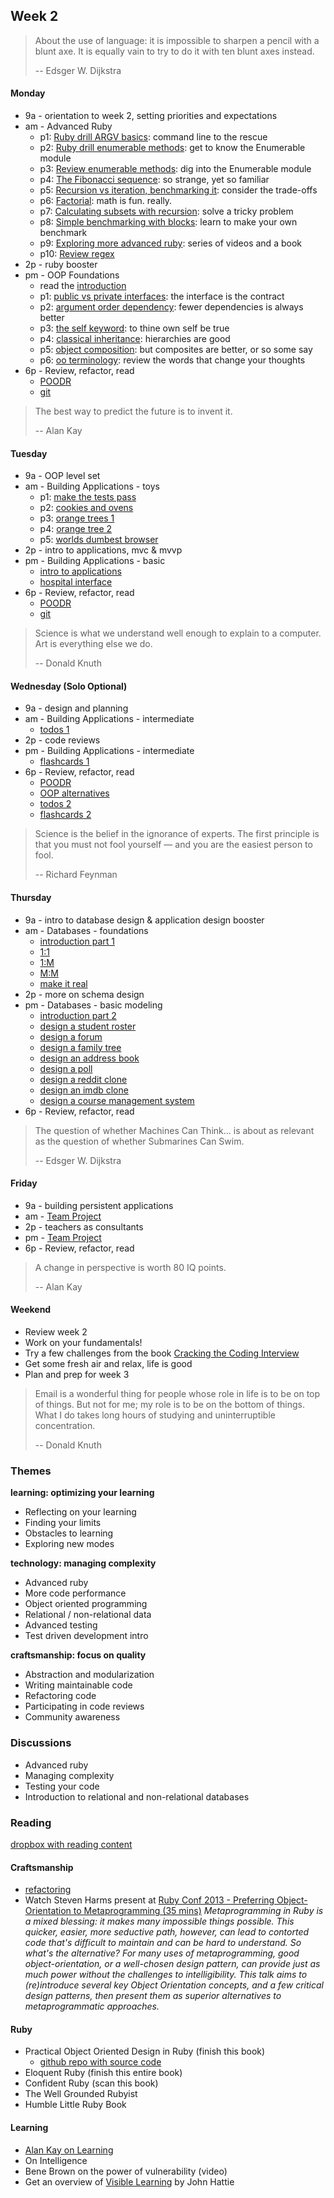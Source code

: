 ## Week 2

> About the use of language: it is impossible to sharpen a pencil with a blunt axe. It is equally vain to try to do it with ten blunt axes instead.
>
> -- Edsger W. Dijkstra


#### Monday
- 9a - orientation to week 2, setting priorities and expectations
- am - Advanced Ruby
  - p1: [Ruby drill ARGV basics](../../../../ruby-drill-argv-basics-challenge): command line to the rescue
  - p2: [Ruby drill enumerable methods](../../../../ruby-drill-enumerable-methods-challenge): get to know the Enumerable module
  - p3: [Review enumerable methods](../../../../review-enumerable-methods-challenge): dig into the Enumerable module
  - p4: [The Fibonacci sequence](../../../../the-fibonacci-sequence-challenge): so strange, yet so familiar
  - p5: [Recursion vs iteration, benchmarking it](../../../../recursion-vs-iteration-benchmarking-it-challenge): consider the trade-offs
  - p6: [Factorial](../../../../algorithm-drill-factorial-challenge): math is fun. really.
  - p7: [Calculating subsets with recursion](../../../../calculating-subsets-with-recursion-challenge): solve a tricky problem
  - p8: [Simple benchmarking with blocks](../../../../simple-benchmarking-with-blocks-challenge): learn to make your own benchmark
  - p9: [Exploring more advanced ruby](../../../../phase-1-guide/blob/nyc/week-2/resources/exploring-advanced-ruby.md): series of videos and a book
  - p10: [Review regex](../../../../phase-1-guide/blob/nyc/week-1/resources/regex.md)
- 2p - ruby booster
- pm - OOP Foundations
  - read the [introduction](../../../../phase-1-guide/blob/nyc/week-2/resources/intro-to-oo.md)
  - p1: [public vs private interfaces](../../../../design-drill-public-vs-private-interfaces-challenge): the interface is the contract
  - p2: [argument order dependency](../../../../design-drill-argument-order-dependency-challenge): fewer dependencies is always better
  - p3: [the self keyword](../../../../ruby-drill-the-self-keyword-challenge): to thine own self be true
  - p4: [classical inheritance](../../../../design-drill-classical-inheritance-challenge): hierarchies are good
  - p5: [object composition](../../../../design-drill-object-composition-challenge): but composites are better, or so some say
  - p6: [oo terminology](../../../../p6-oo-terminology-challenge): review the words that change your thoughts
- 6p - Review, refactor, read
  - [POODR](https://www.dropbox.com/s/edpy25pwtfyeckb/Practical%20Object%20Oriented%20Design%20in%20Ruby.pdf)
  - [git](http://pcottle.github.io/learnGitBranching/)

> The best way to predict the future is to invent it.
>
> -- Alan Kay

#### Tuesday
- 9a - OOP level set
- am - Building Applications - toys
  - p1: [make the tests pass](../../../../phase-1-guide/blob/nyc/week-2/resources/test-driven-development.rb)
  - p2: [cookies and ovens](../../../../cookies-and-ovens-challenge)
  - p3: [orange trees 1](../../../../orange-tree-1-just-oranges-challenge)
  - p4: [orange tree 2](../../../../orange-tree-2-groves-challenge)
  - p5: [worlds dumbest browser](../../../../world-s-dumbest-browser-challenge)
- 2p - intro to applications, mvc & mvvp
- pm - Building Applications - basic  
  - [intro to applications](../../../../phase-1-guide/blob/nyc/week-2/resources/intro-to-applications.md)  
  - [hospital interface](../../../../hospital-interface-challenge)  
- 6p - Review, refactor, read
  - [POODR](https://www.dropbox.com/s/edpy25pwtfyeckb/Practical%20Object%20Oriented%20Design%20in%20Ruby.pdf)
  - [git](http://pcottle.github.io/learnGitBranching/)


> Science is what we understand well enough to explain to a computer. Art is everything else we do.
>
> -- Donald Knuth

#### Wednesday (Solo Optional)
- 9a - design and planning
- am - Building Applications - intermediate
  - [todos 1](../../../../ruby-todos-1-0-core-features-challenge)
- 2p - code reviews
- pm - Building Applications - intermediate
  - [flashcards 1](../../../../ruby-flashcards-1-single-deck-challenge)
- 6p - Review, refactor, read
  - [POODR](https://www.dropbox.com/s/edpy25pwtfyeckb/Practical%20Object%20Oriented%20Design%20in%20Ruby.pdf)
  - [OOP alternatives](http://www.info.ucl.ac.be/~pvr/VanRoyChapter.pdf)
  - [todos 2](../../../../ruby-todos-2-0-additional-features-challenge)
  - [flashcards 2](../../../../ruby-flashcards-2-mvc-pattern-more-challenge)

> Science is the belief in the ignorance of experts.  The first principle is that you must not fool yourself — and you are the easiest person to fool.
>
> -- Richard Feynman

#### Thursday
- 9a - intro to database design & application design booster
- am - Databases - foundations
  - [introduction part 1](../../../../phase-1-guide/blob/nyc/week-2/resources/intro-to-data-modeling.md)
  - [1:1](../../../../database-drill-one-to-one-schema-challenge)
  - [1:M](../../../../database-drill-one-to-many-schema-challenge)
  - [M:M](../../../../database-drill-many-to-many-schema-challenge)
  - [make it real](../../../../many-to-many-schema-to-database-challenge)
- 2p - more on schema design 
- pm - Databases - basic modeling
  - [introduction part 2](../../../../phase-1-guide/blob/nyc/week-2/resources/intro-to-data-modeling-2.md)
  - [design a student roster](../../../../database-drill-student-roster-challenge)
  - [design a forum](../../../../forum-database-design-challenge)
  - [design a family tree](../../../../family-tree-database-design-challenge)
  - [design an address book](../../../../db-drill-address-book-schema-challenge)
  - [design a poll](../../../../poll-database-design-challenge)
  - [design a reddit clone](../../../../reddit-jr-database-design-challenge)
  - [design an imdb clone](../../../../imdb-database-design-challenge)
  - [design a course management system](../../../../university-course-database-design-challenge)
- 6p - Review, refactor, read


> The question of whether Machines Can Think... is about as relevant as the question of whether Submarines Can Swim.
>
> -- Edsger W. Dijkstra

#### Friday
- 9a - building persistent applications
- am - [Team Project](../../../../phase-1-guide/blob/nyc/week-2/resources/intro-to-team-projects.md)
- 2p - teachers as consultants
- pm - [Team Project](../../../../phase-1-guide/blob/nyc/week-2/resources/intro-to-team-projects.md)
- 6p - Review, refactor, read

> A change in perspective is worth 80 IQ points.
>
> -- Alan Kay

#### Weekend
- Review week 2
- Work on your fundamentals!
- Try a few challenges from the book [Cracking the Coding Interview](https://www.dropbox.com/s/mcoty3rxut46z13/Cracking%20the%20Coding%20Interview.pdf)
- Get some fresh air and relax, life is good
- Plan and prep for week 3

> Email is a wonderful thing for people whose role in life is to be on top of things. But not for me; my role is to be on the bottom of things. What I do takes long hours of studying and uninterruptible concentration.
>
> -- Donald Knuth

### Themes

**learning: optimizing your learning**

- Reflecting on your learning
- Finding your limits
- Obstacles to learning
- Exploring new modes

**technology: managing complexity**

- Advanced ruby
- More code performance
- Object oriented programming
- Relational / non-relational data
- Advanced testing
- Test driven development intro

**craftsmanship: focus on quality**

- Abstraction and modularization
- Writing maintainable code
- Refactoring code
- Participating in code reviews
- Community awareness


### Discussions

- Advanced ruby
- Managing complexity
- Testing your code
- Introduction to relational and non-relational databases


### Reading

[dropbox with reading content](https://www.dropbox.com/sh/ldrnf12rpx78eye/Kb1a8z2LFx)

#### Craftsmanship

- [refactoring](http://sourcemaking.com/refactoring)
- Watch Steven Harms present at [Ruby Conf 2013 - Preferring Object-Orientation to Metaprogramming (35 mins)](http://www.youtube.com/watch?v=S3OhoWCnlB0)
*Metaprogramming in Ruby is a mixed blessing: it makes many impossible things possible. This quicker, easier, more seductive path, however, can lead to contorted code that's difficult to maintain and can be hard to understand. So what's the alternative? For many uses of metaprogramming, good object-orientation, or a well-chosen design pattern, can provide just as much power without the challenges to intelligibility. This talk aims to (re)introduce several key Object Orientation concepts, and a few critical design patterns, then present them as superior alternatives to metaprogrammatic approaches.*

#### Ruby

- Practical Object Oriented Design in Ruby (finish this book)
  - [github repo with source code](https://github.com/skmetz/poodr)
- Eloquent Ruby (finish this entire book)
- Confident Ruby (scan this book)
- The Well Grounded Rubyist
- Humble Little Ruby Book

#### Learning

- [Alan Kay on Learning](http://www.youtube.com/watch?v=50L44hEtVos)
- On Intelligence
- Bene Brown on the power of vulnerability (video)
- Get an overview of [Visible Learning](http://visible-learning.org/glossary/) by John Hattie
